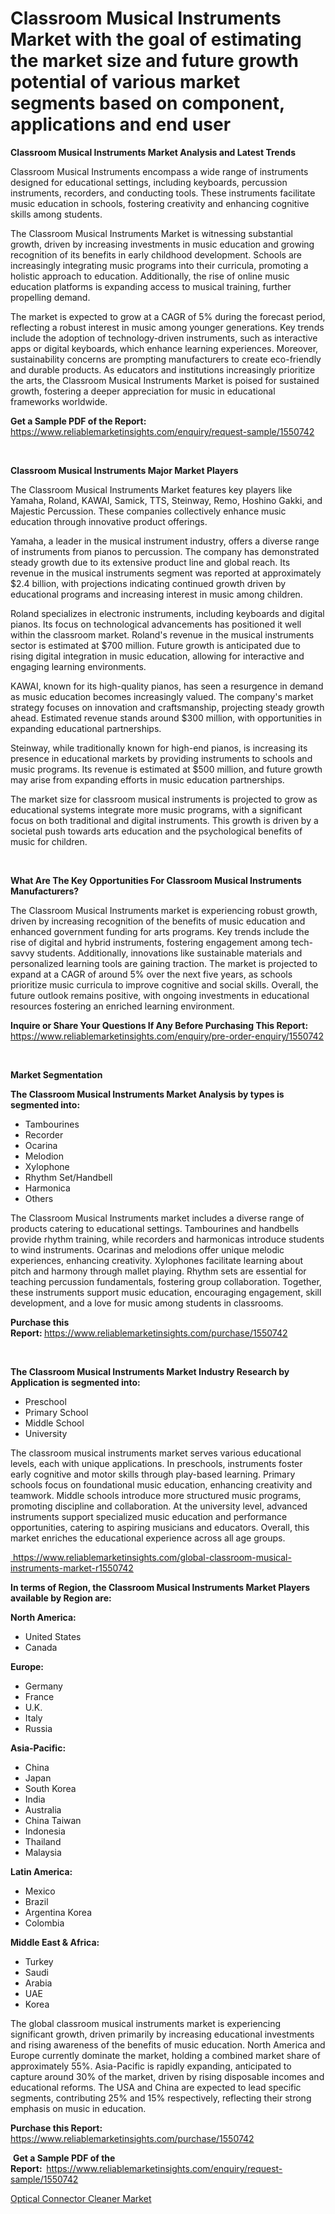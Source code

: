 <p><h1>Classroom Musical Instruments Market with the goal of estimating the market size and future growth potential of various market segments based on component, applications and end user</h1></p><p><strong>Classroom Musical Instruments Market Analysis and Latest Trends</strong></p>
<p><p>Classroom Musical Instruments encompass a wide range of instruments designed for educational settings, including keyboards, percussion instruments, recorders, and conducting tools. These instruments facilitate music education in schools, fostering creativity and enhancing cognitive skills among students. </p><p>The Classroom Musical Instruments Market is witnessing substantial growth, driven by increasing investments in music education and growing recognition of its benefits in early childhood development. Schools are increasingly integrating music programs into their curricula, promoting a holistic approach to education. Additionally, the rise of online music education platforms is expanding access to musical training, further propelling demand.</p><p>The market is expected to grow at a CAGR of 5% during the forecast period, reflecting a robust interest in music among younger generations. Key trends include the adoption of technology-driven instruments, such as interactive apps or digital keyboards, which enhance learning experiences. Moreover, sustainability concerns are prompting manufacturers to create eco-friendly and durable products. As educators and institutions increasingly prioritize the arts, the Classroom Musical Instruments Market is poised for sustained growth, fostering a deeper appreciation for music in educational frameworks worldwide.</p></p>
<p><strong>Get a Sample PDF of the Report:&nbsp;</strong> <a href="https://www.reliablemarketinsights.com/enquiry/request-sample/1550742?utm_campaign=3540&utm_medium=2&utm_source=Github&utm_content=ia&utm_term=04042025&utm_id=classroom-musical-instruments">https://www.reliablemarketinsights.com/enquiry/request-sample/1550742</a></p>
<p>&nbsp;</p>
<p><strong>Classroom Musical Instruments Major Market Players</strong></p>
<p><p>The Classroom Musical Instruments Market features key players like Yamaha, Roland, KAWAI, Samick, TTS, Steinway, Remo, Hoshino Gakki, and Majestic Percussion. These companies collectively enhance music education through innovative product offerings.</p><p>Yamaha, a leader in the musical instrument industry, offers a diverse range of instruments from pianos to percussion. The company has demonstrated steady growth due to its extensive product line and global reach. Its revenue in the musical instruments segment was reported at approximately $2.4 billion, with projections indicating continued growth driven by educational programs and increasing interest in music among children.</p><p>Roland specializes in electronic instruments, including keyboards and digital pianos. Its focus on technological advancements has positioned it well within the classroom market. Roland's revenue in the musical instruments sector is estimated at $700 million. Future growth is anticipated due to rising digital integration in music education, allowing for interactive and engaging learning environments.</p><p>KAWAI, known for its high-quality pianos, has seen a resurgence in demand as music education becomes increasingly valued. The company's market strategy focuses on innovation and craftsmanship, projecting steady growth ahead. Estimated revenue stands around $300 million, with opportunities in expanding educational partnerships.</p><p>Steinway, while traditionally known for high-end pianos, is increasing its presence in educational markets by providing instruments to schools and music programs. Its revenue is estimated at $500 million, and future growth may arise from expanding efforts in music education partnerships.</p><p>The market size for classroom musical instruments is projected to grow as educational systems integrate more music programs, with a significant focus on both traditional and digital instruments. This growth is driven by a societal push towards arts education and the psychological benefits of music for children.</p></p>
<p>&nbsp;</p>
<p><strong>What Are The Key Opportunities For Classroom Musical Instruments Manufacturers?</strong></p>
<p><p>The Classroom Musical Instruments market is experiencing robust growth, driven by increasing recognition of the benefits of music education and enhanced government funding for arts programs. Key trends include the rise of digital and hybrid instruments, fostering engagement among tech-savvy students. Additionally, innovations like sustainable materials and personalized learning tools are gaining traction. The market is projected to expand at a CAGR of around 5% over the next five years, as schools prioritize music curricula to improve cognitive and social skills. Overall, the future outlook remains positive, with ongoing investments in educational resources fostering an enriched learning environment.</p></p>
<p><strong>Inquire or Share Your Questions If Any Before Purchasing This Report:</strong> <a href="https://www.reliablemarketinsights.com/enquiry/pre-order-enquiry/1550742?utm_campaign=3540&utm_medium=2&utm_source=Github&utm_content=ia&utm_term=04042025&utm_id=classroom-musical-instruments">https://www.reliablemarketinsights.com/enquiry/pre-order-enquiry/1550742</a></p>
<p>&nbsp;</p>
<p><strong>Market Segmentation</strong></p>
<p><strong>The Classroom Musical Instruments Market Analysis by types is segmented into:</strong></p>
<p><ul><li>Tambourines</li><li>Recorder</li><li>Ocarina</li><li>Melodion</li><li>Xylophone</li><li>Rhythm Set/Handbell</li><li>Harmonica</li><li>Others</li></ul></p>
<p><p>The Classroom Musical Instruments market includes a diverse range of products catering to educational settings. Tambourines and handbells provide rhythm training, while recorders and harmonicas introduce students to wind instruments. Ocarinas and melodions offer unique melodic experiences, enhancing creativity. Xylophones facilitate learning about pitch and harmony through mallet playing. Rhythm sets are essential for teaching percussion fundamentals, fostering group collaboration. Together, these instruments support music education, encouraging engagement, skill development, and a love for music among students in classrooms.</p></p>
<p><strong>Purchase this Report:&nbsp;</strong><a href="https://www.reliablemarketinsights.com/purchase/1550742?utm_campaign=3540&utm_medium=2&utm_source=Github&utm_content=ia&utm_term=04042025&utm_id=classroom-musical-instruments">https://www.reliablemarketinsights.com/purchase/1550742</a></p>
<p>&nbsp;</p>
<p><strong>The Classroom Musical Instruments Market Industry Research by Application is segmented into:</strong></p>
<p><ul><li>Preschool</li><li>Primary School</li><li>Middle School</li><li>University</li></ul></p>
<p><p>The classroom musical instruments market serves various educational levels, each with unique applications. In preschools, instruments foster early cognitive and motor skills through play-based learning. Primary schools focus on foundational music education, enhancing creativity and teamwork. Middle schools introduce more structured music programs, promoting discipline and collaboration. At the university level, advanced instruments support specialized music education and performance opportunities, catering to aspiring musicians and educators. Overall, this market enriches the educational experience across all age groups.</p></p>
<p><a href="https://www.reliablemarketinsights.com/global-classroom-musical-instruments-market-r1550742?utm_campaign=3540&utm_medium=2&utm_source=Github&utm_content=ia&utm_term=04042025&utm_id=classroom-musical-instruments">&nbsp;https://www.reliablemarketinsights.com/global-classroom-musical-instruments-market-r1550742</a></p>
<p><strong>In terms of Region, the Classroom Musical Instruments Market Players available by Region are:</strong></p>
<p>
    <p> <strong> North America: </strong>
        <ul>
            <li>United States</li>
            <li>Canada</li>
        </ul>
        </p> 
    <p> <strong> Europe: </strong>
        <ul>
            <li>Germany</li>
            <li>France</li>
            <li>U.K.</li>
            <li>Italy</li>
            <li>Russia</li>
        </ul>
        </p> 
    <p> <strong> Asia-Pacific: </strong>
        <ul>
            <li>China</li>
            <li>Japan</li>
            <li>South Korea</li>
            <li>India</li>
            <li>Australia</li>
            <li>China Taiwan</li>
            <li>Indonesia</li>
            <li>Thailand</li>
            <li>Malaysia</li>
        </ul>
        </p> 
    <p> <strong> Latin America: </strong>
        <ul>
            <li>Mexico</li>
            <li>Brazil</li>
            <li>Argentina Korea</li>
            <li>Colombia</li>
        </ul>
        </p> 
    <p> <strong> Middle East & Africa: </strong>
        <ul>
            <li>Turkey</li>
            <li>Saudi</li>
            <li>Arabia</li>
            <li>UAE</li>
            <li>Korea</li>
        </ul>
    </p>
    </p>
<p><p>The global classroom musical instruments market is experiencing significant growth, driven primarily by increasing educational investments and rising awareness of the benefits of music education. North America and Europe currently dominate the market, holding a combined market share of approximately 55%. Asia-Pacific is rapidly expanding, anticipated to capture around 30% of the market, driven by rising disposable incomes and educational reforms. The USA and China are expected to lead specific segments, contributing 25% and 15% respectively, reflecting their strong emphasis on music in education.</p></p>
<p><strong>Purchase this Report: </strong><a href="https://www.reliablemarketinsights.com/purchase/1550742?utm_campaign=3540&utm_medium=2&utm_source=Github&utm_content=ia&utm_term=04042025&utm_id=classroom-musical-instruments">https://www.reliablemarketinsights.com/purchase/1550742</a></p>
<p>&nbsp;<strong>Get a Sample PDF of the Report:&nbsp;&nbsp;</strong><a href="https://www.reliablemarketinsights.com/enquiry/request-sample/1550742?utm_campaign=3540&utm_medium=2&utm_source=Github&utm_content=ia&utm_term=04042025&utm_id=classroom-musical-instruments">https://www.reliablemarketinsights.com/enquiry/request-sample/1550742</a></p>
<p><strong></strong></p>
<p><p><a href="https://github.com/bufkamaiahi7/Market-Research-Report-List-1/blob/main/optical-connector-cleaner-market.md?utm_campaign=3540&utm_medium=2&utm_source=Github&utm_content=ia&utm_term=04042025&utm_id=classroom-musical-instruments">Optical Connector Cleaner Market</a></p></p>